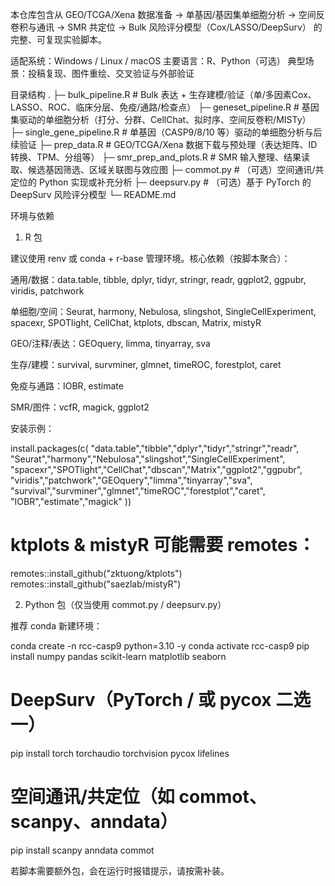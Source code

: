 本仓库包含从 GEO/TCGA/Xena 数据准备 → 单基因/基因集单细胞分析 → 空间反卷积与通讯 → SMR 共定位 → Bulk 风险评分模型（Cox/LASSO/DeepSurv） 的完整、可复现实验脚本。

适配系统：Windows / Linux / macOS
主要语言：R、Python（可选）
典型场景：投稿复现、图件重绘、交叉验证与外部验证

目录结构
.
├─ bulk_pipeline.R               # Bulk 表达 + 生存建模/验证（单/多因素Cox、LASSO、ROC、临床分层、免疫/通路/检查点）
├─ geneset_pipeline.R            # 基因集驱动的单细胞分析（打分、分群、CellChat、拟时序、空间反卷积/MISTy）
├─ single_gene_pipeline.R        # 单基因（CASP9/8/10 等）驱动的单细胞分析与后续验证
├─ prep_data.R                   # GEO/TCGA/Xena 数据下载与预处理（表达矩阵、ID转换、TPM、分组等）
├─ smr_prep_and_plots.R          # SMR 输入整理、结果读取、候选基因筛选、区域关联图与效应图
├─ commot.py                     # （可选）空间通讯/共定位的 Python 实现或补充分析
├─ deepsurv.py                   # （可选）基于 PyTorch 的 DeepSurv 风险评分模型
└─ README.md

环境与依赖
1) R 包

建议使用 renv 或 conda + r-base 管理环境。核心依赖（按脚本聚合）：

通用/数据：data.table, tibble, dplyr, tidyr, stringr, readr, ggplot2, ggpubr, viridis, patchwork

单细胞/空间：Seurat, harmony, Nebulosa, slingshot, SingleCellExperiment, spacexr, SPOTlight, CellChat, ktplots, dbscan, Matrix, mistyR

GEO/注释/表达：GEOquery, limma, tinyarray, sva

生存/建模：survival, survminer, glmnet, timeROC, forestplot, caret

免疫与通路：IOBR, estimate

SMR/图件：vcfR, magick, ggplot2

安装示例：

install.packages(c(
  "data.table","tibble","dplyr","tidyr","stringr","readr",
  "Seurat","harmony","Nebulosa","slingshot","SingleCellExperiment",
  "spacexr","SPOTlight","CellChat","dbscan","Matrix","ggplot2","ggpubr",
  "viridis","patchwork","GEOquery","limma","tinyarray","sva",
  "survival","survminer","glmnet","timeROC","forestplot","caret",
  "IOBR","estimate","magick"
))
# ktplots & mistyR 可能需要 remotes：
remotes::install_github("zktuong/ktplots")
remotes::install_github("saezlab/mistyR")

2) Python 包（仅当使用 commot.py / deepsurv.py）

推荐 conda 新建环境：

conda create -n rcc-casp9 python=3.10 -y
conda activate rcc-casp9
pip install numpy pandas scikit-learn matplotlib seaborn
# DeepSurv（PyTorch / 或 pycox 二选一）
pip install torch torchaudio torchvision pycox lifelines
# 空间通讯/共定位（如 commot、scanpy、anndata）
pip install scanpy anndata commot


若脚本需要额外包，会在运行时报错提示，请按需补装。
